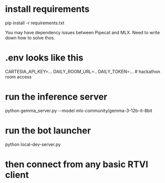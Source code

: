 
# install requirements

pip install -r requirements.txt

You may have dependency issues between Pipecat and MLX. Need to write down how to solve thos.

# .env looks like this
CARTESIA_API_KEY=...
DAILY_ROOM_URL=..
DAILY_TOKEN=... # hackathon room access

# run the inference server

python gemma_server.py --model mlx-community/gemma-3-12b-it-8bit

# run the bot launcher

python local-dev-server.py

# then connect from any basic RTVI client

